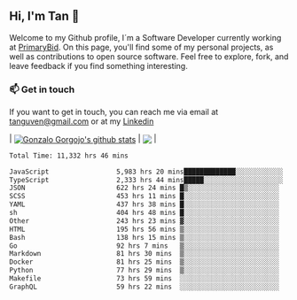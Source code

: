 ## Hi, I'm Tan 👋

Welcome to my Github profile, I´m a Software Developer currently working at [PrimaryBid](https://primarybid.com/). On this page, you'll find some of my personal projects, as well as contributions to open source software. Feel free to explore, fork, and leave feedback if you find something interesting.

### 📫 Get in touch

If you want to get in touch, you can reach me via email at [tanguven@gmail.com](mailto:tanguven@gmail.com) or at my [Linkedin](https://www.linkedin.com/in/tanguven/)

| <a href="https://github.com/tnguven"><img align="center" src="https://github-readme-stats.vercel.app/api?username=tnguven&show_icons=true&include_all_commits=true&theme=gotham&hide_border=true" alt="Gonzalo Gorgojo's github stats" /></a> | <a href="https://github.com/tnguven"><img align="center" src="https://github-readme-stats.vercel.app/api/top-langs/?username=tnguven&layout=compact&theme=gotham&hide_border=true" /></a> |

<!--START_SECTION:waka-->

```txt
Total Time: 11,332 hrs 46 mins

JavaScript                 5,983 hrs 20 mins█████████████░░░░░░░░░░░░   51.69 %
TypeScript                 2,333 hrs 44 mins█████░░░░░░░░░░░░░░░░░░░░   20.16 %
JSON                       622 hrs 24 mins █▒░░░░░░░░░░░░░░░░░░░░░░░   05.38 %
SCSS                       453 hrs 11 mins █░░░░░░░░░░░░░░░░░░░░░░░░   03.91 %
YAML                       437 hrs 38 mins █░░░░░░░░░░░░░░░░░░░░░░░░   03.78 %
sh                         404 hrs 48 mins █░░░░░░░░░░░░░░░░░░░░░░░░   03.50 %
Other                      243 hrs 23 mins ▓░░░░░░░░░░░░░░░░░░░░░░░░   02.10 %
HTML                       195 hrs 56 mins ▒░░░░░░░░░░░░░░░░░░░░░░░░   01.69 %
Bash                       138 hrs 15 mins ▒░░░░░░░░░░░░░░░░░░░░░░░░   01.19 %
Go                         92 hrs 7 mins   ▒░░░░░░░░░░░░░░░░░░░░░░░░   00.80 %
Markdown                   81 hrs 30 mins  ▒░░░░░░░░░░░░░░░░░░░░░░░░   00.70 %
Docker                     81 hrs 25 mins  ▒░░░░░░░░░░░░░░░░░░░░░░░░   00.70 %
Python                     77 hrs 29 mins  ▒░░░░░░░░░░░░░░░░░░░░░░░░   00.67 %
Makefile                   73 hrs 59 mins  ░░░░░░░░░░░░░░░░░░░░░░░░░   00.64 %
GraphQL                    59 hrs 22 mins  ░░░░░░░░░░░░░░░░░░░░░░░░░   00.51 %
```

<!--END_SECTION:waka-->
